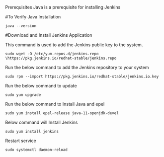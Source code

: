 Prerequisites 
Java is a prerequisite for installing Jenkins

  #To Verify Java Installation 
  
  	java --version
	
#Download and Install Jenkins Application 

This command is used to add the Jenkins public key to the system. 

	sudo wget -O /etc/yum.repos.d/jenkins.repo \https://pkg.jenkins.io/redhat-stable/jenkins.repo
	
Run the below command to add the Jenkins repository to your system

	sudo rpm --import https://pkg.jenkins.io/redhat-stable/jenkins.io.key

Run the below command to update 

	sudo yum upgrade

Run the below command to Install Java and epel
	
	sudo yum install epel-release java-11-openjdk-devel

Below command will Install Jenkins 

	sudo yum install jenkins

Restart service 
	
	sudo systemctl daemon-reload

	
